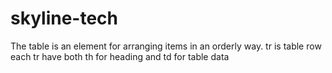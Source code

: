 # skyline-tech
The table is an element for arranging items in an orderly way.
tr is table row
each tr have both th for heading and td for table data
